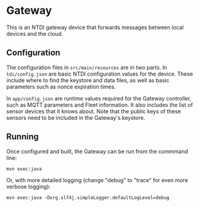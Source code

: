 # Gateway

This is an NTDI gateway device that forwards messages between local devices and the cloud.

## Configuration

The configuration files in `src/main/resources` are in two parts. In `tdi/config.json` are basic NTDI configuration values for the device. These include where to find the keystore and data files, as well as basic parameters such as nonce expiration times.

In `app/config.json` are runtime values required for the Gateway controller, such as MQTT parameters and Fleet information. It also includes the list of sensor devices that it knows about. Note that the public keys of these sensors need to be included in the Gateway's keystore.

## Running

Once configured and built, the Gateway can be run from the commmand line:
```
mvn exec:java
```

Or, with more detailed logging (change "debug" to "trace" for even more verbose logging):
```
mvn exec:java -Dorg.slf4j.simpleLogger.defaultLogLevel=debug
```

